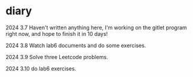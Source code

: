 # diary

2024 3.7 Haven't written anything here, I'm working on the gitlet program right now, and hope to finish it in 10 days!

2024 3.8 Watch lab6 documents and do some exercises.

2024 3.9 Solve three Leetcode problems.

2024 3.10 do lab6 exercises.
